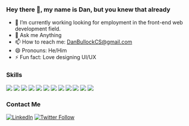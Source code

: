 ### Hey there 👋, my name is Dan, but you knew that already

<!--
**DanBullockCS/DanBullockCS** is a ✨ _special_ ✨ repository because its `README.md` (this file) appears on your GitHub profile.
-->

- 🔭 I’m currently working looking for employment in the front-end web development field.
- 💬 Ask me Anything
- 📫 How to reach me: DanBullockCS@gmail.com
- 😄 Pronouns: He/Him
- ⚡ Fun fact: Love designing UI/UX

### Skills
<img src='https://img.shields.io/badge/-Unity-222C37'> <img src='https://img.shields.io/badge/-HTML-blue'> <img src='https://img.shields.io/badge/-CSS-brightgreen'> <img src='https://img.shields.io/badge/-JavaScript-orange'> <img src='https://img.shields.io/badge/-React-41DBFB'> <img src='https://img.shields.io/badge/-Vue-41b883'> <img src='https://img.shields.io/badge/-Python-success'> <img src='https://img.shields.io/badge/-Java-F8981D'> <img src='https://img.shields.io/badge/-CSharp-270065'> <img src='https://img.shields.io/badge/-C++-00599C'> <img src="https://img.shields.io/badge/-PHP-777BB3"> <img src="https://img.shields.io/badge/-WordPress-21759B">

### Contact Me
<a href="https://www.linkedin.com/in/danielbullockcs/" target="_blank"><img src="https://img.shields.io/badge/LinkedIn-%230077B5.svg?&style=flat-square&logo=linkedin&logoColor=white" alt="LinkedIn"></a> <a href="https://twitter.com/intent/follow?screen_name=DanBullockCS" target="_blank"><img alt="Twitter Follow" src="https://img.shields.io/twitter/follow/DanBullockCS?style=social"></a>
